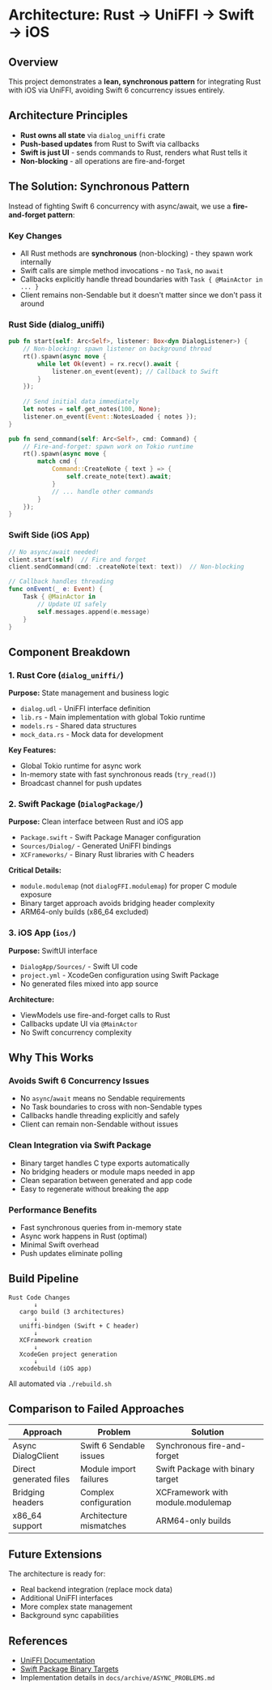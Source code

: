 # Architecture: Rust → UniFFI → Swift → iOS

## Overview

This project demonstrates a **lean, synchronous pattern** for integrating Rust with iOS via UniFFI, avoiding Swift 6 concurrency issues entirely.

## Architecture Principles

- **Rust owns all state** via `dialog_uniffi` crate
- **Push-based updates** from Rust to Swift via callbacks
- **Swift is just UI** - sends commands to Rust, renders what Rust tells it
- **Non-blocking** - all operations are fire-and-forget

## The Solution: Synchronous Pattern

Instead of fighting Swift 6 concurrency with async/await, we use a **fire-and-forget pattern**:

### Key Changes
- All Rust methods are **synchronous** (non-blocking) - they spawn work internally
- Swift calls are simple method invocations - no `Task`, no `await`
- Callbacks explicitly handle thread boundaries with `Task { @MainActor in ... }`
- Client remains non-Sendable but it doesn't matter since we don't pass it around

### Rust Side (dialog_uniffi)

```rust
pub fn start(self: Arc<Self>, listener: Box<dyn DialogListener>) {
    // Non-blocking: spawn listener on background thread
    rt().spawn(async move {
        while let Ok(event) = rx.recv().await {
            listener.on_event(event); // Callback to Swift
        }
    });
    
    // Send initial data immediately
    let notes = self.get_notes(100, None);
    listener.on_event(Event::NotesLoaded { notes });
}

pub fn send_command(self: Arc<Self>, cmd: Command) {
    // Fire-and-forget: spawn work on Tokio runtime
    rt().spawn(async move {
        match cmd {
            Command::CreateNote { text } => {
                self.create_note(text).await;
            }
            // ... handle other commands
        }
    });
}
```

### Swift Side (iOS App)

```swift
// No async/await needed!
client.start(self)  // Fire and forget
client.sendCommand(cmd: .createNote(text: text))  // Non-blocking

// Callback handles threading
func onEvent(_ e: Event) {
    Task { @MainActor in 
        // Update UI safely
        self.messages.append(e.message)
    }
}
```

## Component Breakdown

### 1. Rust Core (`dialog_uniffi/`)

**Purpose:** State management and business logic

- `dialog.udl` - UniFFI interface definition
- `lib.rs` - Main implementation with global Tokio runtime
- `models.rs` - Shared data structures
- `mock_data.rs` - Mock data for development

**Key Features:**
- Global Tokio runtime for async work
- In-memory state with fast synchronous reads (`try_read()`)
- Broadcast channel for push updates

### 2. Swift Package (`DialogPackage/`)

**Purpose:** Clean interface between Rust and iOS app

- `Package.swift` - Swift Package Manager configuration
- `Sources/Dialog/` - Generated UniFFI bindings
- `XCFrameworks/` - Binary Rust libraries with C headers

**Critical Details:**
- `module.modulemap` (not `dialogFFI.modulemap`) for proper C module exposure
- Binary target approach avoids bridging header complexity
- ARM64-only builds (x86_64 excluded)

### 3. iOS App (`ios/`)

**Purpose:** SwiftUI interface

- `DialogApp/Sources/` - Swift UI code
- `project.yml` - XcodeGen configuration using Swift Package
- No generated files mixed into app source

**Architecture:**
- ViewModels use fire-and-forget calls to Rust
- Callbacks update UI via `@MainActor`
- No Swift concurrency complexity

## Why This Works

### Avoids Swift 6 Concurrency Issues
- No `async`/`await` means no Sendable requirements
- No Task boundaries to cross with non-Sendable types
- Callbacks handle threading explicitly and safely
- Client can remain non-Sendable without issues

### Clean Integration via Swift Package
- Binary target handles C type exports automatically
- No bridging headers or module maps needed in app
- Clean separation between generated and app code
- Easy to regenerate without breaking the app

### Performance Benefits
- Fast synchronous queries from in-memory state
- Async work happens in Rust (optimal)
- Minimal Swift overhead
- Push updates eliminate polling

## Build Pipeline

```
Rust Code Changes
       ↓
   cargo build (3 architectures)
       ↓
   uniffi-bindgen (Swift + C header)
       ↓
   XCFramework creation
       ↓
   XcodeGen project generation
       ↓
   xcodebuild (iOS app)
```

All automated via `./rebuild.sh`

## Comparison to Failed Approaches

| Approach | Problem | Solution |
|----------|---------|----------|
| Async DialogClient | Swift 6 Sendable issues | Synchronous fire-and-forget |
| Direct generated files | Module import failures | Swift Package with binary target |
| Bridging headers | Complex configuration | XCFramework with module.modulemap |
| x86_64 support | Architecture mismatches | ARM64-only builds |

## Future Extensions

The architecture is ready for:
- Real backend integration (replace mock data)
- Additional UniFFI interfaces
- More complex state management
- Background sync capabilities

## References

- [UniFFI Documentation](https://mozilla.github.io/uniffi-rs/)
- [Swift Package Binary Targets](https://developer.apple.com/documentation/xcode/distributing-binary-frameworks-as-swift-packages)
- Implementation details in `docs/archive/ASYNC_PROBLEMS.md`